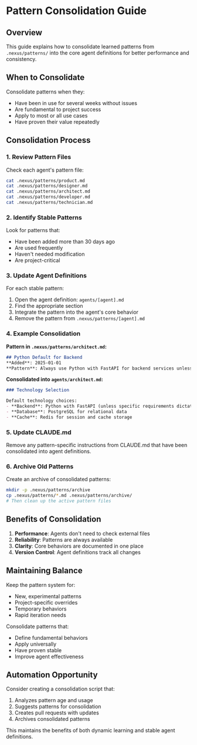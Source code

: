 # Pattern Consolidation Guide

## Overview

This guide explains how to consolidate learned patterns from `.nexus/patterns/` into the core agent definitions for better performance and consistency.

## When to Consolidate

Consolidate patterns when they:
- Have been in use for several weeks without issues
- Are fundamental to project success
- Apply to most or all use cases
- Have proven their value repeatedly

## Consolidation Process

### 1. Review Pattern Files

Check each agent's pattern file:
```bash
cat .nexus/patterns/product.md
cat .nexus/patterns/designer.md
cat .nexus/patterns/architect.md
cat .nexus/patterns/developer.md
cat .nexus/patterns/technician.md
```

### 2. Identify Stable Patterns

Look for patterns that:
- Have been added more than 30 days ago
- Are used frequently
- Haven't needed modification
- Are project-critical

### 3. Update Agent Definitions

For each stable pattern:

1. Open the agent definition: `agents/[agent].md`
2. Find the appropriate section
3. Integrate the pattern into the agent's core behavior
4. Remove the pattern from `.nexus/patterns/[agent].md`

### 4. Example Consolidation

**Pattern in `.nexus/patterns/architect.md`:**
```markdown
## Python Default for Backend
**Added**: 2025-01-01
**Pattern**: Always use Python with FastAPI for backend services unless there's a specific reason to use another language.
```

**Consolidated into `agents/architect.md`:**
```markdown
### Technology Selection

Default technology choices:
- **Backend**: Python with FastAPI (unless specific requirements dictate otherwise)
- **Database**: PostgreSQL for relational data
- **Cache**: Redis for session and cache storage
```

### 5. Update CLAUDE.md

Remove any pattern-specific instructions from CLAUDE.md that have been consolidated into agent definitions.

### 6. Archive Old Patterns

Create an archive of consolidated patterns:
```bash
mkdir -p .nexus/patterns/archive
cp .nexus/patterns/*.md .nexus/patterns/archive/
# Then clean up the active pattern files
```

## Benefits of Consolidation

1. **Performance**: Agents don't need to check external files
2. **Reliability**: Patterns are always available
3. **Clarity**: Core behaviors are documented in one place
4. **Version Control**: Agent definitions track all changes

## Maintaining Balance

Keep the pattern system for:
- New, experimental patterns
- Project-specific overrides
- Temporary behaviors
- Rapid iteration needs

Consolidate patterns that:
- Define fundamental behaviors
- Apply universally
- Have proven stable
- Improve agent effectiveness

## Automation Opportunity

Consider creating a consolidation script that:
1. Analyzes pattern age and usage
2. Suggests patterns for consolidation
3. Creates pull requests with updates
4. Archives consolidated patterns

This maintains the benefits of both dynamic learning and stable agent definitions.